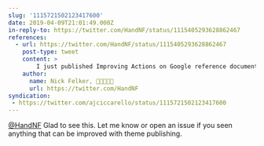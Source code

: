 ```yaml
---
slug: '1115721502123417600'
date: 2019-04-09T21:01:49.000Z
in-reply-to: https://twitter.com/HandNF/status/1115405293628862467
references:
  - url: https://twitter.com/HandNF/status/1115405293628862467
    post-type: tweet
    content: >
        I just published Improving Actions on Google reference documentation with the new Typedoc Neo theme <a href="https://t.co/V5SQ6N8cfi">https://t.co/V5SQ6N8cfi</a>
    author:
      name: Nick Felker, 🗽🇺🇦🇹🇼
      url: https://twitter.com/HandNF
syndication:
 - https://twitter.com/ajciccarello/status/1115721502123417600
---
```


[@HandNF](https://twitter.com/HandNF) Glad to see this. Let me know or open an issue if you seen anything that can be improved with theme publishing.
